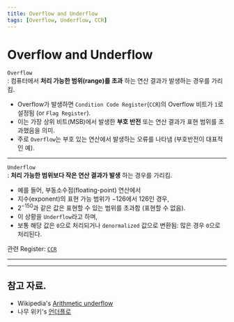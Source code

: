 ```yaml
---
title: Overflow and Underflow
tags: [Overflow, Underflow, CCR]
---
```


# Overflow and Underflow

`Overflow`  
: 컴퓨터에서 **처리 가능한 범위(range)를 초과** 하는 연산 결과가 발생하는 경우를 가리킴.  
  
  * Overflow가 발생하면 `Condition Code Register`(`CCR`)의 Overflow 비트가 `1`로 설정됨 (or `Flag Register`). 
  * 이는 가장 상위 비트(MSB)에서 발생한 **부호 반전** 또는 연산 결과가 표현 범위를 초과했음을 의미. 
  * 주로 `Overflow`는 부호 있는 연산에서 발생하는 오류를 나타냄 (부호반전이 대표적인 예).

---

`Underflow`  
: **처리 가능한 범위보다 작은 연산 결과가 발생** 하는 경우를 가리킴.  
  
  * 예를 들어, 부동소수점(floating-point) 연산에서 
  * 지수(exponent)의 표현 가능 범위가 $-126$에서 $126$인 경우, 
  * $2^{-150}$과 같은 값은 표현할 수 있는 범위를 초과함 (표현할 수 없음). 
  * 이 상황을 `Underflow`라고 하며, 
  * 보통 해당 값은 `0`으로 처리되거나 `denormalized` 값으로 변환됨: 많은 경우 `0`으로 처리된다.

관련 Register: [`CCR`](https://dsaint31.me/mkdocs_site/CE/ch04/ce04_04_cpu/#register)

---

---

## 참고 자료.

* Wikipedia's [Arithmetic underflow](https://en.wikipedia.org/wiki/Arithmetic_underflow)
* 나무 위키's [언더플로](https://en.wikipedia.org/wiki/Arithmetic_underflow)